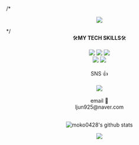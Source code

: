 /*<div align="center">
<img src="https://capsule-render.vercel.app/api?type=waving&color=0:DAA520, 100:654ea3&height=230&section=header&text=Junyoung's&fontSize=30&fontColor=ffdde1&fontAlignY=30&descAlign=65&descSize=50&section=header&desc=github&descSize=50&descAlignY=30">
</div>
*/
<div align="center">
 🛠️<b>MY TECH SKILLS</b>🛠️
 <br><br>
 <img src="https://img.shields.io/badge/css-1572B6?style=for-the-badge&logo=css3&logoColor=white">
 <img src="https://img.shields.io/badge/html-E34F26?style=for-the-badge&logo=html5&logoColor=white">
 <img src="https://img.shields.io/badge/C-A8B9CC?style=for-the-badge&logo=C&logoColor=white"><br>
 <img src="https://img.shields.io/badge/JAVASCRIPT-F7DF1E?style=flat-square&logo=JavaScript&logoColor=white">
 <img src="https://img.shields.io/badge/VS Code-007ACC?style=flat-square&logo=VisualStudioCode&logoColor=white">
 </div>
 <br>
<div align="center">
  SNS 👍<br><br>
<a href="https://www.instagram.com/feb.25jy/" target="_blank"><img src="https://img.shields.io/badge/Instagram-E4405F?style=flat-square&logo=Instagram&logoColor=white"></a>
<br><br>
email 📧<br>
ljun925@naver.com
<br>
</div>
<br>

<div align=center>

![moko0428's github stats](https://github-readme-stats.vercel.app/api?username=moko0428&show_icons=true)
<div align="center">
<img src="https://capsule-render.vercel.app/api?type=waving&color=0:DAA520, 100:654ea3&height=170&section=footer">
</div>
